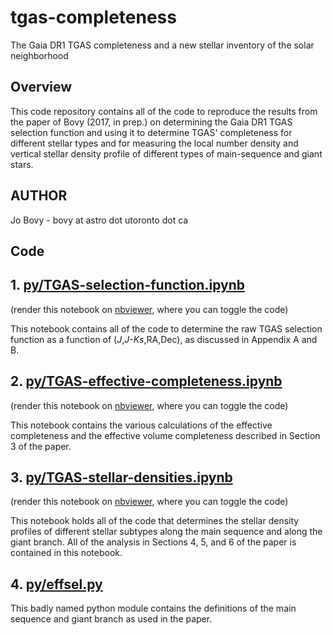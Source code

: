 # tgas-completeness

The Gaia DR1 TGAS completeness and a new stellar inventory of the solar neighborhood

## Overview

This code repository contains all of the code to reproduce the results
from the paper of Bovy (2017, in prep.) on determining the Gaia DR1
TGAS selection function and using it to determine TGAS' completeness
for different stellar types and for measuring the local number density
and vertical stellar density profile of different types of
main-sequence and giant stars.

## AUTHOR

Jo Bovy - bovy at astro dot utoronto dot ca


## Code

## 1. [py/TGAS-selection-function.ipynb](py/TGAS-selection-function.ipynb)

(render this notebook on [nbviewer](http://nbviewer.jupyter.org/github/jobovy/tgas-completeness/blob/master/py/TGAS-selection-function.ipynb), where you can toggle the code)

This notebook contains all of the code to determine the raw TGAS
selection function as a function of (*J*,*J-Ks*,RA,Dec), as discussed
in Appendix A and B.

## 2. [py/TGAS-effective-completeness.ipynb](py/TGAS-effective-completeness.ipynb)

(render this notebook on [nbviewer](http://nbviewer.jupyter.org/github/jobovy/tgas-completeness/blob/master/py/TGAS-effective-completeness.ipynb), where you can toggle the code)

This notebook contains the various calculations of the effective
completeness and the effective volume completeness described in
Section 3 of the paper.

## 3. [py/TGAS-stellar-densities.ipynb](py/TGAS-stellar-densities.ipynb)

(render this notebook on [nbviewer](http://nbviewer.jupyter.org/github/jobovy/tgas-completeness/blob/master/py/TGAS-stellar-densities.ipynb), where you can toggle the code)

This notebook holds all of the code that determines the stellar
density profiles of different stellar subtypes along the main sequence
and along the giant branch. All of the analysis in Sections 4, 5, and
6 of the paper is contained in this notebook.

## 4. [py/effsel.py](py/effsel.py)

This badly named python module contains the definitions of the main
sequence and giant branch as used in the paper.
